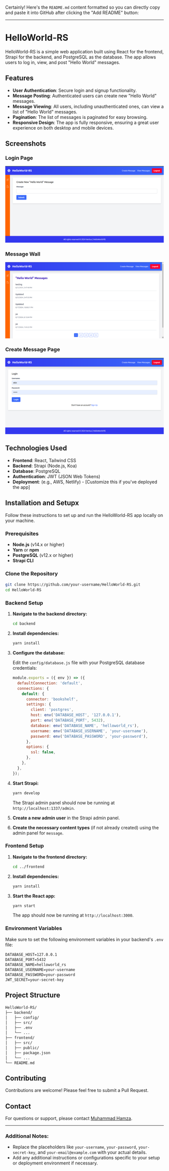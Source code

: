 Certainly! Here's the `README.md` content formatted so you can directly copy and paste it into GitHub after clicking the "Add README" button:

---

# HelloWorld-RS

HelloWorld-RS is a simple web application built using React for the frontend, Strapi for the backend, and PostgreSQL as the database. The app allows users to log in, view, and post "Hello World" messages. 

## Features

- **User Authentication**: Secure login and signup functionality.
- **Message Posting**: Authenticated users can create new "Hello World" messages.
- **Message Viewing**: All users, including unauthenticated ones, can view a list of "Hello World" messages.
- **Pagination**: The list of messages is paginated for easy browsing.
- **Responsive Design**: The app is fully responsive, ensuring a great user experience on both desktop and mobile devices.

  
## Screenshots

### Login Page
![Login Page](./Screenshot%20from%202024-08-22%2017-53-43.png)

### Message Wall
![Message Wall](./Screenshot%20from%202024-08-22%2017-53-58.png)

### Create Message Page
![Create Message Page](./Screenshot%20from%202024-08-22%2017-54-16.png)


## Technologies Used

- **Frontend**: React, Tailwind CSS
- **Backend**: Strapi (Node.js, Koa)
- **Database**: PostgreSQL
- **Authentication**: JWT (JSON Web Tokens)
- **Deployment**: (e.g., AWS, Netlify) - [Customize this if you've deployed the app]

## Installation and Setupx

Follow these instructions to set up and run the HelloWorld-RS app locally on your machine.

### Prerequisites

- **Node.js** (v14.x or higher)
- **Yarn** or **npm**
- **PostgreSQL** (v12.x or higher)
- **Strapi CLI**

### Clone the Repository

```bash
git clone https://github.com/your-username/HelloWorld-RS.git
cd HelloWorld-RS
```

### Backend Setup

1. **Navigate to the backend directory:**

    ```bash
    cd backend
    ```

2. **Install dependencies:**

    ```bash
    yarn install
    ```

3. **Configure the database:**

   Edit the `config/database.js` file with your PostgreSQL database credentials:

    ```javascript
    module.exports = ({ env }) => ({
      defaultConnection: 'default',
      connections: {
        default: {
          connector: 'bookshelf',
          settings: {
            client: 'postgres',
            host: env('DATABASE_HOST', '127.0.0.1'),
            port: env('DATABASE_PORT', 5432),
            database: env('DATABASE_NAME', 'helloworld_rs'),
            username: env('DATABASE_USERNAME', 'your-username'),
            password: env('DATABASE_PASSWORD', 'your-password'),
          },
          options: {
            ssl: false,
          },
        },
      },
    });
    ```

4. **Start Strapi:**

    ```bash
    yarn develop
    ```

    The Strapi admin panel should now be running at `http://localhost:1337/admin`.

5. **Create a new admin user** in the Strapi admin panel.

6. **Create the necessary content types** (if not already created) using the admin panel for `message`.

### Frontend Setup

1. **Navigate to the frontend directory:**

    ```bash
    cd ../frontend
    ```

2. **Install dependencies:**

    ```bash
    yarn install
    ```

3. **Start the React app:**

    ```bash
    yarn start
    ```

    The app should now be running at `http://localhost:3000`.

### Environment Variables

Make sure to set the following environment variables in your backend's `.env` file:

```plaintext
DATABASE_HOST=127.0.0.1
DATABASE_PORT=5432
DATABASE_NAME=helloworld_rs
DATABASE_USERNAME=your-username
DATABASE_PASSWORD=your-password
JWT_SECRET=your-secret-key
```

## Project Structure

```plaintext
HelloWorld-RS/
├── backend/
│   ├── config/
│   ├── src/
│   ├── .env
│   └── ...
├── frontend/
│   ├── src/
│   ├── public/
│   ├── package.json
│   └── ...
└── README.md
```

## Contributing

Contributions are welcome! Please feel free to submit a Pull Request.

## Contact

For questions or support, please contact [Muhammad Hamza](mhamzaa0803@gmail.com).

---

### Additional Notes:

- Replace the placeholders like `your-username`, `your-password`, `your-secret-key`, and `your-email@example.com` with your actual details.
- Add any additional instructions or configurations specific to your setup or deployment environment if necessary.
